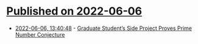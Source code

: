 # [Published on 2022-06-06](index.md)

* [2022-06-06, 13:40:48](https://news.ycombinator.com/item?id=31640297) - [Graduate Student’s Side Project Proves Prime Number Conjecture](https://www.quantamagazine.org/graduate-students-side-project-proves-prime-number-conjecture-20220606/)
